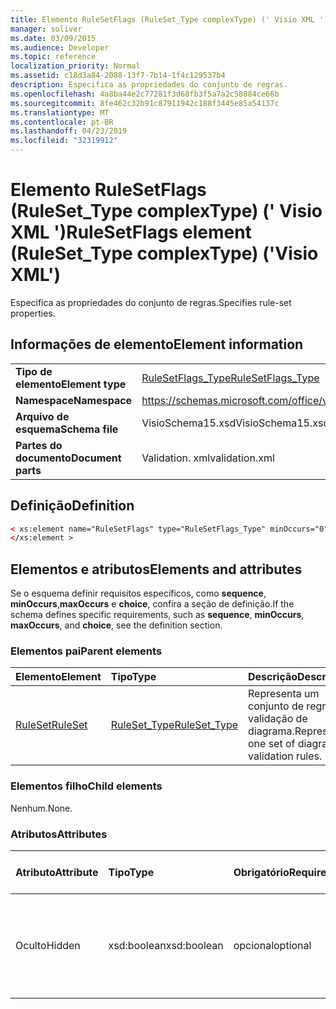 ```yaml
---
title: Elemento RuleSetFlags (RuleSet_Type complexType) (' Visio XML ')
manager: soliver
ms.date: 03/09/2015
ms.audience: Developer
ms.topic: reference
localization_priority: Normal
ms.assetid: c18d3a84-2088-13f7-7b14-1f4c129537b4
description: Especifica as propriedades do conjunto de regras.
ms.openlocfilehash: 4a8ba44e2c77281f3d68fb3f5a7a2c58884ce66b
ms.sourcegitcommit: 8fe462c32b91c87911942c188f3445e85a54137c
ms.translationtype: MT
ms.contentlocale: pt-BR
ms.lasthandoff: 04/23/2019
ms.locfileid: "32319912"
---
```

# <a name="rulesetflags-element-rulesettype-complextype-visio-xml"></a><span data-ttu-id="488ff-103">Elemento RuleSetFlags (RuleSet_Type complexType) (' Visio XML ')</span><span class="sxs-lookup"><span data-stu-id="488ff-103">RuleSetFlags element (RuleSet_Type complexType) ('Visio XML')</span></span>

<span data-ttu-id="488ff-104">Especifica as propriedades do conjunto de regras.</span><span class="sxs-lookup"><span data-stu-id="488ff-104">Specifies rule-set properties.</span></span>
  
## <a name="element-information"></a><span data-ttu-id="488ff-105">Informações de elemento</span><span class="sxs-lookup"><span data-stu-id="488ff-105">Element information</span></span>

|||
|:-----|:-----|
|<span data-ttu-id="488ff-106">**Tipo de elemento**</span><span class="sxs-lookup"><span data-stu-id="488ff-106">**Element type**</span></span> <br/> |[<span data-ttu-id="488ff-107">RuleSetFlags_Type</span><span class="sxs-lookup"><span data-stu-id="488ff-107">RuleSetFlags_Type</span></span>](rulesetflags_type-complextypevisio-xml.md) <br/> |
|<span data-ttu-id="488ff-108">**Namespace**</span><span class="sxs-lookup"><span data-stu-id="488ff-108">**Namespace**</span></span> <br/> |https://schemas.microsoft.com/office/visio/2012/main  <br/> |
|<span data-ttu-id="488ff-109">**Arquivo de esquema**</span><span class="sxs-lookup"><span data-stu-id="488ff-109">**Schema file**</span></span> <br/> |<span data-ttu-id="488ff-110">VisioSchema15.xsd</span><span class="sxs-lookup"><span data-stu-id="488ff-110">VisioSchema15.xsd</span></span>  <br/> |
|<span data-ttu-id="488ff-111">**Partes do documento**</span><span class="sxs-lookup"><span data-stu-id="488ff-111">**Document parts**</span></span> <br/> |<span data-ttu-id="488ff-112">Validation. xml</span><span class="sxs-lookup"><span data-stu-id="488ff-112">validation.xml</span></span>  <br/> |
   
## <a name="definition"></a><span data-ttu-id="488ff-113">Definição</span><span class="sxs-lookup"><span data-stu-id="488ff-113">Definition</span></span>

```XML
< xs:element name="RuleSetFlags" type="RuleSetFlags_Type" minOccurs="0" maxOccurs="1" >
</xs:element >
```

## <a name="elements-and-attributes"></a><span data-ttu-id="488ff-114">Elementos e atributos</span><span class="sxs-lookup"><span data-stu-id="488ff-114">Elements and attributes</span></span>

<span data-ttu-id="488ff-115">Se o esquema definir requisitos específicos, como **sequence**, **minOccurs**,**maxOccurs** e **choice**, confira a seção de definição.</span><span class="sxs-lookup"><span data-stu-id="488ff-115">If the schema defines specific requirements, such as **sequence**, **minOccurs**, **maxOccurs**, and **choice**, see the definition section.</span></span> 
  
### <a name="parent-elements"></a><span data-ttu-id="488ff-116">Elementos pai</span><span class="sxs-lookup"><span data-stu-id="488ff-116">Parent elements</span></span>

|<span data-ttu-id="488ff-117">**Elemento**</span><span class="sxs-lookup"><span data-stu-id="488ff-117">**Element**</span></span>|<span data-ttu-id="488ff-118">**Tipo**</span><span class="sxs-lookup"><span data-stu-id="488ff-118">**Type**</span></span>|<span data-ttu-id="488ff-119">**Descrição**</span><span class="sxs-lookup"><span data-stu-id="488ff-119">**Description**</span></span>|
|:-----|:-----|:-----|
|[<span data-ttu-id="488ff-120">RuleSet</span><span class="sxs-lookup"><span data-stu-id="488ff-120">RuleSet</span></span>](ruleset-element-rulesets_type-complextypevisio-xml.md) <br/> |[<span data-ttu-id="488ff-121">RuleSet_Type</span><span class="sxs-lookup"><span data-stu-id="488ff-121">RuleSet_Type</span></span>](ruleset_type-complextypevisio-xml.md) <br/> |<span data-ttu-id="488ff-122">Representa um conjunto de regras de validação de diagrama.</span><span class="sxs-lookup"><span data-stu-id="488ff-122">Represents one set of diagram-validation rules.</span></span>  <br/> |
   
### <a name="child-elements"></a><span data-ttu-id="488ff-123">Elementos filho</span><span class="sxs-lookup"><span data-stu-id="488ff-123">Child elements</span></span>

<span data-ttu-id="488ff-124">Nenhum.</span><span class="sxs-lookup"><span data-stu-id="488ff-124">None.</span></span>
  
### <a name="attributes"></a><span data-ttu-id="488ff-125">Atributos</span><span class="sxs-lookup"><span data-stu-id="488ff-125">Attributes</span></span>

|<span data-ttu-id="488ff-126">**Atributo**</span><span class="sxs-lookup"><span data-stu-id="488ff-126">**Attribute**</span></span>|<span data-ttu-id="488ff-127">**Tipo**</span><span class="sxs-lookup"><span data-stu-id="488ff-127">**Type**</span></span>|<span data-ttu-id="488ff-128">**Obrigatório**</span><span class="sxs-lookup"><span data-stu-id="488ff-128">**Required**</span></span>|<span data-ttu-id="488ff-129">**Descrição**</span><span class="sxs-lookup"><span data-stu-id="488ff-129">**Description**</span></span>|<span data-ttu-id="488ff-130">**Valores possíveis**</span><span class="sxs-lookup"><span data-stu-id="488ff-130">**Possible values**</span></span>|
|:-----|:-----|:-----|:-----|:-----|
|<span data-ttu-id="488ff-131">Oculto</span><span class="sxs-lookup"><span data-stu-id="488ff-131">Hidden</span></span>  <br/> |<span data-ttu-id="488ff-132">xsd:boolean</span><span class="sxs-lookup"><span data-stu-id="488ff-132">xsd:boolean</span></span>  <br/> |<span data-ttu-id="488ff-133">opcional</span><span class="sxs-lookup"><span data-stu-id="488ff-133">optional</span></span>  <br/> |<span data-ttu-id="488ff-134">Especifica se o conjunto de regras aparece na lista regras a verificar.</span><span class="sxs-lookup"><span data-stu-id="488ff-134">Specifies whether the rule set appears in the Rules to Check list.</span></span>  <br/> |<span data-ttu-id="488ff-135">Valores do tipo xsd:boolean.</span><span class="sxs-lookup"><span data-stu-id="488ff-135">Values of the xsd:boolean type.</span></span>  <br/> |
   

